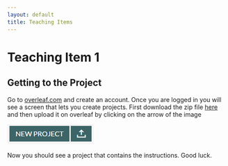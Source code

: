```yaml
---
layout: default
title: Teaching Items
---
```

# Teaching Item 1

## Getting to the Project 

Go to [overleaf.com](http://www.overleaf.com) and create an account. Once you are logged in you will see a screen that lets you create projects. First download the zip file [here](/NSC-Math-453/images/math-453-teaching.zip) and then upload it on overleaf by clicking on the arrow of the image

![Upload Image](images/Unzip.PNG)

Now you should see a project that contains the instructions. Good luck.
